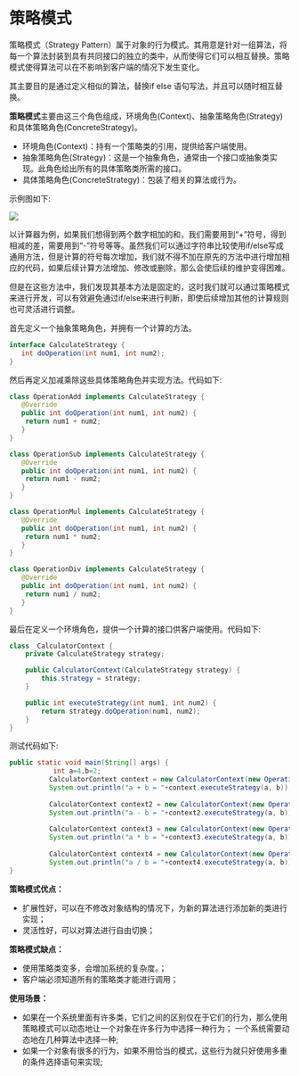 # 策略模式

策略模式（Strategy Pattern）属于对象的行为模式。其用意是针对一组算法，将每一个算法封装到具有共同接口的独立的类中，从而使得它们可以相互替换。策略模式使得算法可以在不影响到客户端的情况下发生变化。

其主要目的是通过定义相似的算法，替换if else 语句写法，并且可以随时相互替换。

**策略模式**主要由这三个角色组成，环境角色(Context)、抽象策略角色(Strategy)和具体策略角色(ConcreteStrategy)。

- 环境角色(Context)：持有一个策略类的引用，提供给客户端使用。
- 抽象策略角色(Strategy)：这是一个抽象角色，通常由一个接口或抽象类实现。此角色给出所有的具体策略类所需的接口。
- 具体策略角色(ConcreteStrategy)：包装了相关的算法或行为。

示例图如下:

![](http://img.dabin-coder.cn/image/策略模式.png)

以计算器为例，如果我们想得到两个数字相加的和，我们需要用到“+”符号，得到相减的差，需要用到“-”符号等等。虽然我们可以通过字符串比较使用if/else写成通用方法，但是计算的符号每次增加，我们就不得不加在原先的方法中进行增加相应的代码，如果后续计算方法增加、修改或删除，那么会使后续的维护变得困难。

但是在这些方法中，我们发现其基本方法是固定的，这时我们就可以通过策略模式来进行开发，可以有效避免通过if/else来进行判断，即使后续增加其他的计算规则也可灵活进行调整。

首先定义一个抽象策略角色，并拥有一个计算的方法。

```java
interface CalculateStrategy {
   int doOperation(int num1, int num2);
}
```

然后再定义加减乘除这些具体策略角色并实现方法。代码如下:

```java
class OperationAdd implements CalculateStrategy {
   @Override
   public int doOperation(int num1, int num2) {
   	return num1 + num2;
   }
}

class OperationSub implements CalculateStrategy {
   @Override
   public int doOperation(int num1, int num2) {
   	return num1 - num2;
   }
}

class OperationMul implements CalculateStrategy {
   @Override
   public int doOperation(int num1, int num2) {
   	return num1 * num2;
   }
}

class OperationDiv implements CalculateStrategy {
   @Override
   public int doOperation(int num1, int num2) {
   	return num1 / num2;
   }
}
```

最后在定义一个环境角色，提供一个计算的接口供客户端使用。代码如下:

```java
class  CalculatorContext {
	private CalculateStrategy strategy;

	public CalculatorContext(CalculateStrategy strategy) {
		this.strategy = strategy;
	}

	public int executeStrategy(int num1, int num2) {
		return strategy.doOperation(num1, num2);
	}
}
```

测试代码如下:

```java
public static void main(String[] args) {
  		   int a=4,b=2;
		  CalculatorContext context = new CalculatorContext(new OperationAdd());    
	      System.out.println("a + b = "+context.executeStrategy(a, b));
	 
	      CalculatorContext context2 = new CalculatorContext(new OperationSub());      
	      System.out.println("a - b = "+context2.executeStrategy(a, b));
	 
	      CalculatorContext context3 = new CalculatorContext(new OperationMul());    
	      System.out.println("a * b = "+context3.executeStrategy(a, b));
	
	      CalculatorContext context4 = new CalculatorContext(new OperationDiv());    
	      System.out.println("a / b = "+context4.executeStrategy(a, b));
}
```

**策略模式优点：**

- 扩展性好，可以在不修改对象结构的情况下，为新的算法进行添加新的类进行实现；
- 灵活性好，可以对算法进行自由切换；

**策略模式缺点：**

- 使用策略类变多，会增加系统的复杂度。；
- 客户端必须知道所有的策略类才能进行调用；

**使用场景：**

- 如果在一个系统里面有许多类，它们之间的区别仅在于它们的行为，那么使用策略模式可以动态地让一个对象在许多行为中选择一种行为；
  一个系统需要动态地在几种算法中选择一种;
- 如果一个对象有很多的行为，如果不用恰当的模式，这些行为就只好使用多重的条件选择语句来实现;

